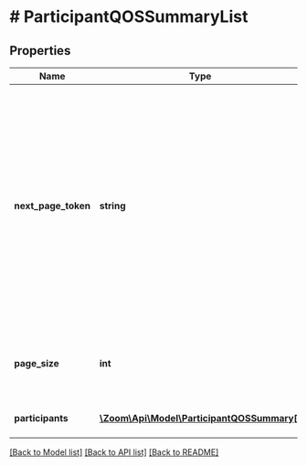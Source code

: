 # # ParticipantQOSSummaryList

## Properties

Name | Type | Description | Notes
------------ | ------------- | ------------- | -------------
**next_page_token** | **string** | The next page token is used to paginate through large result sets. A next page token will be returned whenever the set of the available result list exceeds the page size. The expiration period is 15 minutes. | [optional]
**page_size** | **int** | The amount of records returns within a single API call. | [optional] [default to 30]
**participants** | [**\Zoom\Api\Model\ParticipantQOSSummary[]**](ParticipantQOSSummary.md) | Information about the participant. | [optional]

[[Back to Model list]](../../README.md#models) [[Back to API list]](../../README.md#endpoints) [[Back to README]](../../README.md)
